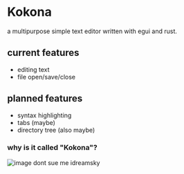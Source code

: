 # Kokona
a multipurpose simple text editor written with egui and rust.

## current features
- editing text
- file open/save/close

## planned features
- syntax highlighting
- tabs (maybe)
- directory tree (also maybe)

### why is it called "Kokona"?
![image](https://github.com/user-attachments/assets/6bf02d71-5b0a-4145-b735-3e073c1d1899)
dont sue me idreamsky
